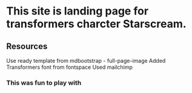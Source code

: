 # This site is landing page for transformers charcter Starscream.

## Resources

Use ready template from mdbootstrap - full-page-image
Added Transformers font from fontspace
Used mailchimp

### This was fun to play with
